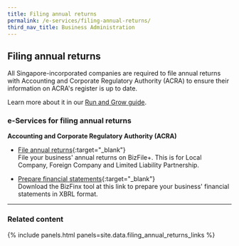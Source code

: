 ```yaml
---
title: Filing annual returns
permalink: /e-services/filing-annual-returns/
third_nav_title: Business Administration
---
```


## Filing annual returns

All Singapore-incorporated companies are required to file annual returns with Accounting and Corporate Regulatory Authority (ACRA) to ensure their information on ACRA's register is up to date.

Learn more about it in our [Run and Grow guide](/run-and-grow/annual-returns/).

### e-Services for filing annual returns

**Accounting and Corporate Regulatory Authority (ACRA)**

- [File annual returns](https://www.bizfile.gov.sg/){:target="_blank"}
  <br>File your business' annual returns on BizFile+. This is for Local Company, Foreign Company and Limited Liability Partnership.

- [Prepare financial statements](#){:target="_blank"}
  <br>Download the BizFinx tool at this link to prepare your business' financial statements in XBRL format.

---

### Related content

{% include panels.html panels=site.data.filing_annual_returns_links %}
